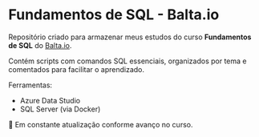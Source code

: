 # Fundamentos de SQL - Balta.io

Repositório criado para armazenar meus estudos do curso **Fundamentos de SQL** do [Balta.io](https://balta.io).

Contém scripts com comandos SQL essenciais, organizados por tema e comentados para facilitar o aprendizado.

Ferramentas:
- Azure Data Studio
- SQL Server (via Docker)

📌 Em constante atualização conforme avanço no curso.
